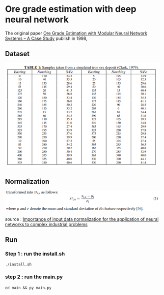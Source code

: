 # Ore grade estimation with deep neural network

The original paper  [Ore Grade Estimation with Modular Neural
Network Systems – A Case Study](https://www.academia.edu/20216644/ore_grade_estimation_with_modular_neural_network_systems_a_case_study) publish in 1998,

## Dataset 

![dataset](./rsc/dataset.PNG)

## Normalization

![normalization](./rsc/normalize.PNG)

source : [Importance of input data normalization for the application of neural
networks to complex industrial
problems](https://ieeexplore.ieee.org/document/589532)

## Run 

### Step 1 : run the install.sh

```
./install.sh
```

### step 2 : run the main.py

```
cd main && py main.py
```




